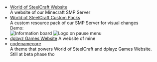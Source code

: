 -  [World of SteelCraft Website](https://worldofsteelcraft.tk)  
   A website of our Minecraft SMP Server
-  [World of SteelCraft Custom Packs](https://github.com/dplayz/wosccustompacks)  
   A custom resource pack of our SMP Server for visual changes  
     Demo:  
     ![Information board](https://uploads.dplayzgames06.tk/r/Screenshot_20220503-005219_Files.jpg)
     ![Logo on pause menu](https://uploads.dplayzgames06.tk/r/received_1205838906823724.webp)
-  [dplayz Games Website](https://dplayzgames06.tk)
   A website of mine 
-  [codenamecore](https://github.com/dplayz/codenamecore)  
   A theme that powers World of SteelCraft and dplayz Games Website. Still at beta phase tho
